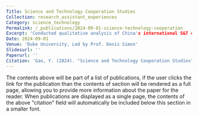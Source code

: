 ```yaml
---
Title: Science and Technology Cooperation Studies
Collection: research_assistant_experiences
Category: science_technology
Permalink: /_publications/2024-09-01-science-technology-cooperation
Excerpt: 'Conducted qualitative analysis of China's international S&T cooperation and developed a comprehensive evaluation framework based on historical and contextual factors.'
Date: 2024-09-01
Venue: 'Duke University, Led by Prof. Denis Simon'
Slidesurl: ''
Paperurl: ''
Citation: 'Gao, Y. (2024). "Science and Technology Cooperation Studies". Research Assistant Work, Duke University.'
---
```


The contents above will be part of a list of publications, if the user clicks the link for the publication than the contents of section will be rendered as a full page, allowing you to provide more information about the paper for the reader. When publications are displayed as a single page, the contents of the above "citation" field will automatically be included below this section in a smaller font.
